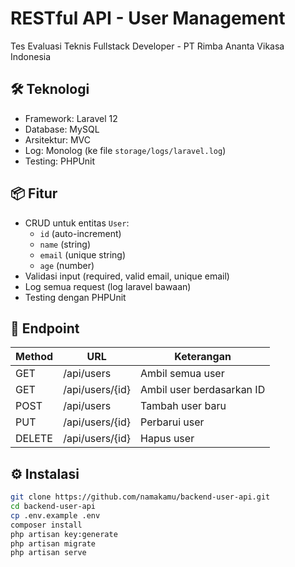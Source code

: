 # RESTful API - User Management

Tes Evaluasi Teknis Fullstack Developer - PT Rimba Ananta Vikasa Indonesia

## 🛠 Teknologi
- Framework: Laravel 12
- Database: MySQL
- Arsitektur: MVC
- Log: Monolog (ke file `storage/logs/laravel.log`)
- Testing: PHPUnit

## 📦 Fitur
- CRUD untuk entitas `User`:
  - `id` (auto-increment)
  - `name` (string)
  - `email` (unique string)
  - `age` (number)
- Validasi input (required, valid email, unique email)
- Log semua request (log laravel bawaan)
- Testing dengan PHPUnit

## 📌 Endpoint

| Method | URL           | Keterangan             |
|--------|---------------|------------------------|
| GET    | /api/users    | Ambil semua user       |
| GET    | /api/users/{id} | Ambil user berdasarkan ID |
| POST   | /api/users    | Tambah user baru       |
| PUT    | /api/users/{id} | Perbarui user          |
| DELETE | /api/users/{id} | Hapus user             |

## ⚙️ Instalasi

```bash
git clone https://github.com/namakamu/backend-user-api.git
cd backend-user-api
cp .env.example .env
composer install
php artisan key:generate
php artisan migrate
php artisan serve
